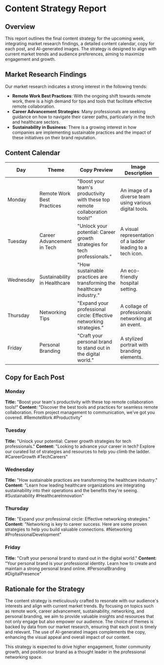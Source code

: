 # Content Strategy Report

## Overview
This report outlines the final content strategy for the upcoming week, integrating market research findings, a detailed content calendar, copy for each post, and AI-generated images. The strategy is designed to align with current market trends and audience preferences, aiming to maximize engagement and growth.

## Market Research Findings
Our market research indicates a strong interest in the following trends:
- **Remote Work Best Practices**: With the ongoing shift towards remote work, there is a high demand for tips and tools that facilitate effective remote collaboration.
- **Career Advancement Strategies**: Many professionals are seeking guidance on how to navigate their career paths, particularly in the tech and healthcare sectors.
- **Sustainability in Business**: There is a growing interest in how companies are implementing sustainable practices and the impact of these initiatives on their brand reputation.

## Content Calendar

| Day       | Theme                          | Copy Preview                                                                 | Image Description                                  |
|-----------|--------------------------------|------------------------------------------------------------------------------|---------------------------------------------------|
| Monday    | Remote Work Best Practices     | "Boost your team's productivity with these top remote collaboration tools!"  | An image of a diverse team using various digital tools. |
| Tuesday   | Career Advancement in Tech     | "Unlock your potential: Career growth strategies for tech professionals."   | A visual representation of a ladder leading to a tech icon. |
| Wednesday | Sustainability in Healthcare   | "How sustainable practices are transforming the healthcare industry."       | An eco-friendly hospital setting.                  |
| Thursday  | Networking Tips                | "Expand your professional circle: Effective networking strategies."        | A collage of professionals networking at an event. |
| Friday    | Personal Branding              | "Craft your personal brand to stand out in the digital world."              | A stylized portrait with branding elements.        |

## Copy for Each Post

### Monday
**Title:** "Boost your team's productivity with these top remote collaboration tools!"
**Content:** "Discover the best tools and practices for seamless remote collaboration. From project management to communication, we've got you covered. #RemoteWork #Productivity"

### Tuesday
**Title:** "Unlock your potential: Career growth strategies for tech professionals."
**Content:** "Looking to advance your career in tech? Explore our curated list of strategies and resources to help you climb the ladder. #CareerGrowth #TechCareers"

### Wednesday
**Title:** "How sustainable practices are transforming the healthcare industry."
**Content:** "Learn how leading healthcare organizations are integrating sustainability into their operations and the benefits they're seeing. #Sustainability #HealthcareInnovation"

### Thursday
**Title:** "Expand your professional circle: Effective networking strategies."
**Content:** "Networking is key to career success. Here are some proven strategies to help you build valuable connections. #Networking #ProfessionalDevelopment"

### Friday
**Title:** "Craft your personal brand to stand out in the digital world."
**Content:** "Your personal brand is your professional identity. Learn how to create and maintain a strong personal brand online. #PersonalBranding #DigitalPresence"

## Rationale for the Strategy
The content strategy is meticulously crafted to resonate with our audience's interests and align with current market trends. By focusing on topics such as remote work, career advancement, sustainability, networking, and personal branding, we aim to provide valuable insights and resources that not only engage but also empower our audience. The choice of themes is backed by data from our market research, ensuring that each post is timely and relevant. The use of AI-generated images complements the copy, enhancing the visual appeal and overall impact of our content.

This strategy is expected to drive higher engagement, foster community growth, and position our brand as a thought leader in the professional networking space.